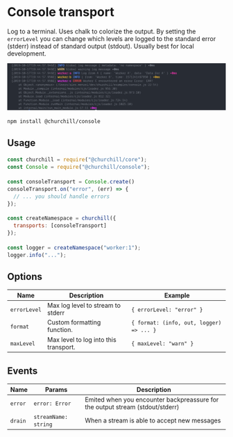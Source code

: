 # Console transport

Log to a terminal. Uses chalk to colorize the output. By setting the `errorLevel` you can change which levels are logged to the standard error (stderr) instead of standard output (stdout). Usually best for local development.

![console](./assets/example-console.png)

```bash
npm install @churchill/console
```

## Usage

```js
const churchill = require("@churchill/core");
const Console = require("@churchill/console");

const consoleTransport = Console.create()
consoleTransport.on("error", (err) => {
  // ... you should handle errors
});

const createNamespace = churchill({
  transports: [consoleTransport]
});

const logger = createNamespace("worker:1");
logger.info("...");
```

## Options

| Name         | Description                           | Example                                  |
| ------------ | ------------------------------------- | ---------------------------------------- |
| `errorLevel` | Max log level to stream to stderr     | `{ errorLevel: "error" }`                |
| `format`     | Custom formatting function.           | `{ format: (info, out, logger) => ... }` |
| `maxLevel`   | Max level to log into this transport. | `{ maxLevel: "warn" }`                   |

## Events

| Name    | Params               | Description                                                                   |
| ------- | -------------------- | ----------------------------------------------------------------------------- |
| `error` | `error: Error`       | Emited when you encounter backpreassure for the output stream (stdout/stderr) |
| `drain` | `streamName: string` | When a stream is able to accept new messages                                  |
